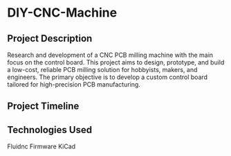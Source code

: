 # DIY-CNC-Machine

## Project Description
Research and development of a CNC PCB milling machine with the main focus on the control board. This project aims to design, prototype, and build a low-cost, reliable PCB milling solution for hobbyists, makers, and engineers. The primary objective is to develop a custom control board tailored for high-precision PCB manufacturing.

## Project Timeline


## Technologies Used
Fluidnc Firmware
KiCad
